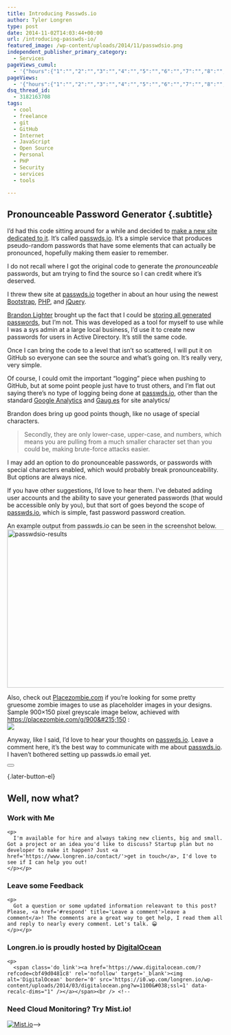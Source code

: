 ```yaml
---
title: Introducing Passwds.io
author: Tyler Longren
type: post
date: 2014-11-02T14:03:44+00:00
url: /introducing-passwds-io/
featured_image: /wp-content/uploads/2014/11/passwdsio.png
independent_publisher_primary_category:
  - Services
pageViews_cumul:
  - '{"hours":{"1":"","2":"","3":"","4":"","5":"","6":"","7":"","8":"","9":"","10":"","11":"","12":"","13":"","14":"","15":"","16":"","17":"","18":"","19":"","20":"","21":"","22":"","23":"","24":"","25":"","26":"","27":"","28":"","29":"","30":"","31":"","32":"","33":"","34":"","35":"","36":"","37":"","38":"","39":"","40":"","41":"","42":"","43":"","44":"","45":"","46":"","47":""},"days":{"2":"","3":"","4":"","5":"","6":"","7":"","8":"","9":"","10":"","11":"","12":"","13":"","14":""},"weeks":{"3":"","4":"","5":"","6":"","7":"","8":"","9":"","10":"","11":"","12":""},"months":{"4":"","5":"","6":"","7":"","8":"","9":"","10":"","11":"","12":"","13":"","14":"","15":"","16":"","17":"","18":"","19":"","20":"","21":"","22":"","23":"","24":""}}'
pageViews:
  - '{"hours":{"1":"","2":"","3":"","4":"","5":"","6":"","7":"","8":"","9":"","10":"","11":"","12":"","13":"","14":"","15":"","16":"","17":"","18":"","19":"","20":"","21":"","22":"","23":"","24":"","25":"","26":"","27":"","28":"","29":"","30":"","31":"","32":"","33":"","34":"","35":"","36":"","37":"","38":"","39":"","40":"","41":"","42":"","43":"","44":"","45":"","46":"","47":""},"days":{"2":"","3":"","4":"","5":"","6":"","7":"","8":"","9":"","10":"","11":"","12":"","13":"","14":""},"weeks":{"3":"","4":"","5":"","6":"","7":"","8":"","9":"","10":"","11":"","12":""},"months":{"4":"","5":"","6":"","7":"","8":"","9":"","10":"","11":"","12":"","13":"","14":"","15":"","16":"","17":"","18":"","19":"","20":"","21":"","22":"","23":"","24":""}}'
dsq_thread_id:
  - 3182163708
tags:
  - cool
  - freelance
  - git
  - GitHub
  - Internet
  - JavaScript
  - Open Source
  - Personal
  - PHP
  - Security
  - services
  - tools

---
```

## Pronounceable Password Generator {.subtitle}

I&#8217;d had this code sitting around for a while and decided to [make a new site dedicated to it][1]. It&#8217;s called [passwds.io][1]. It&#8217;s a simple service that produces pseudo-random passwords that have some elements that can actually be pronounced, hopefully making them easier to remember.

I do not recall where I got the original code to generate the _pronounceable_ passwords, but am trying to find the source so I can credit where it&#8217;s deserved.

I threw thew site at [passwds.io][1] together in about an hour using the newest [Bootstrap][2], [PHP][3], and [jQuery][4].

[Brandon Lighter][5] brought up the fact that I could be [storing all generated passwords][6], but I&#8217;m not. This was developed as a tool for myself to use while I was a sys admin at a large local business, I&#8217;d use it to create new passwords for users in Active Directory. It&#8217;s still the same code.

Once I can bring the code to a level that isn&#8217;t so scattered, I will put it on GitHub so everyone can see the source and what&#8217;s going on. It&#8217;s really very, very simple.

Of course, I could omit the important &#8220;logging&#8221; piece when pushing to GitHub, but at some point people just have to trust others, and I&#8217;m flat out saying there&#8217;s no type of logging being done at [passwds.io][1], other than the standard [Google Analytics][7] and [Gaug.es][8] for site analytics/

Brandon does bring up good points though, like no usage of special characters.

> Secondly, they are only lower-case, upper-case, and numbers, which means you are pulling from a much smaller character set than you could be, making brute-force attacks easier. 

I may add an option to do pronounceable passwords, or passwords with special characters enabled, which would probably break pronounceability. But options are always nice.

If you have other suggestions, I&#8217;d love to hear them. I&#8217;ve debated adding user accounts and the ability to save your generated passwords (that would be accessible only by you), but that sort of goes beyond the scope of [passwds.io][1], which is simple, fast password password creation.

An example output from passwds.io can be seen in the screenshot below.  
[<img loading="lazy" src="https://i1.wp.com/longren.io/wp-content/uploads/2014/11/passwdsio-results-1024x538.png?resize=700%2C367" alt="passwdsio-results" width="700" height="367" class="aligncenter size-large wp-image-7653" srcset="https://i0.wp.com/www.longren.io/wp-content/uploads/2014/11/passwdsio-results.png?resize=1024%2C538&ssl=1 1024w, https://i0.wp.com/www.longren.io/wp-content/uploads/2014/11/passwdsio-results.png?resize=150%2C78&ssl=1 150w, https://i0.wp.com/www.longren.io/wp-content/uploads/2014/11/passwdsio-results.png?resize=300%2C157&ssl=1 300w, https://i0.wp.com/www.longren.io/wp-content/uploads/2014/11/passwdsio-results.png?resize=700%2C367&ssl=1 700w, https://i0.wp.com/www.longren.io/wp-content/uploads/2014/11/passwdsio-results.png?w=1239&ssl=1 1239w" sizes="(max-width: 700px) 100vw, 700px" data-recalc-dims="1" />][9]

Also, check out [Placezombie.com][10] if you&#8217;re looking for some pretty gruesome zombie images to use as placeholder images in your designs. Sample 900&#215;150 pixel greyscale image below, achieved with <span class="lang:xhtml decode:true  crayon-inline " >https://placezombie.com/g/900&#215;150</span> :  
![][11] 

Anyway, like I said, I&#8217;d love to hear your thoughts on [passwds.io][12]. Leave a comment here, it&#8217;s the best way to communicate with me about [passwds.io][12]. I haven&#8217;t bothered setting up passwds.io email yet. 

<div class="wpulike wpulike-default " >
  <div class="wp_ulike_general_class wp_ulike_is_not_liked">
    <button type="button"
					aria-label="Like Button"
					data-ulike-id="7645"
					data-ulike-nonce="0ac05729af"
					data-ulike-type="likeThis"
					data-ulike-template="wpulike-default"
					data-ulike-display-likers="0"
					data-ulike-disable-pophover="0"
					class="wp_ulike_btn wp_ulike_put_image wp_likethis_7645"></button><span class="count-box"></span>
  </div>
</div>

[][13]{.later-button-el}

<div class='what-next'>
  <h2>
    Well, now what?
  </h2>
  
  <div class='hire'>
    <h3>
      Work with Me
    </h3>
    
    <p>
      I'm available for hire and always taking new clients, big and small. Got a project or an idea you'd like to discuss? Startup plan but no developer to make it happen? Just <a href='https://www.longren.io/contact/'>get in touch</a>, I'd love to see if I can help you out!
    </p></p>
  </div>
  
  <div class='hire'>
    <h3>
      Leave some Feedback
    </h3>
    
    <p>
      Got a question or some updated information releavant to this post? Please, <a href='#respond' title='Leave a comment'>leave a comment</a>! The comments are a great way to get help, I read them all and reply to nearly every comment. Let's talk. 😀
    </p></p>
  </div>
  
  <div class='now-what-bottom-ad'>
    <h3>
      Longren.io is proudly hosted by <a href='https://www.digitalocean.com/?refcode=cbf49d0481c8'>DigitalOcean</a>
    </h3>
    
    <p>
      <span class='do_link'><a href='https://www.digitalocean.com/?refcode=cbf49d0481c8' rel='nofollow' target='_blank'><img alt='DigitalOcean' border='0' src='https://i0.wp.com/longren.io/wp-content/uploads/2014/03/digitalocean.png?w=1100&#038;ssl=1' data-recalc-dims="1" /></a></span><br /> <!--

<h3>Need Cloud Monitoring? Try Mist.io!</h3>

<span class='do_link'><a href='http://mist.io/?ref=tyler' rel='nofollow' target='_blank'><img alt='Mist.io' border='0' src='https://i0.wp.com/longren.io/wp-content/uploads/2014/04/mistio.jpg?w=1100&#038;ssl=1' data-recalc-dims="1"></a></span>--></div> </div>

 [1]: https://passwds.io
 [2]: http://getbootstrap.com/
 [3]: http://php.net
 [4]: http://jquery.com/
 [5]: http://therosettadrake.blogspot.com
 [6]: http://therosettadrake.blogspot.com/2014/11/justification-for-your-paranoia.html
 [7]: https://www.google.com/analytics/
 [8]: http://get.gaug.es/
 [9]: https://i1.wp.com/longren.io/wp-content/uploads/2014/11/passwdsio-results.png?ssl=1
 [10]: https://placezombie.com/
 [11]: https://placezombie.com/g/900x150
 [12]: https://passwds.io/
 [13]: #